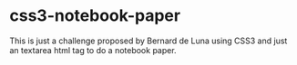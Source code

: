 css3-notebook-paper
===================

This is just a challenge proposed by Bernard de Luna using CSS3 and just an textarea html tag to do a notebook paper.
